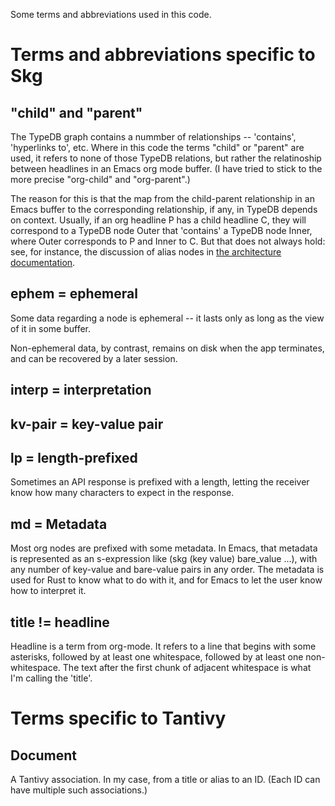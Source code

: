 Some terms and abbreviations used in this code.

# Terms and abbreviations specific to Skg

## "child" and "parent"

The TypeDB graph contains a nummber of relationships -- 'contains', 'hyperlinks to', etc. Where in this code the terms "child" or "parent" are used, it refers to none of those TypeDB relations, but rather the relatinoship between headlines in an Emacs org mode buffer. (I have tried to stick to the more precise "org-child" and "org-parent".)

The reason for this is that the map from the child-parent relationship in an Emacs buffer to the corresponding relationship, if any, in TypeDB depends on context. Usually, if an org headline P has a child headline C, they will correspond to a TypeDB node Outer that 'contains' a TypeDB node Inner, where Outer corresponds to P and Inner to C. But that does not always hold: see, for instance, the discussion of alias nodes in [the architecture documentation](coding-advice/architecture.org).

## ephem = ephemeral

Some data regarding a node is ephemeral --
it lasts only as long as the view of it in some buffer.

Non-ephemeral data, by contrast,
remains on disk when the app terminates,
and can be recovered by a later session.

## interp = interpretation

## kv-pair = key-value pair

## lp = length-prefixed

Sometimes an API response is prefixed with a length, letting the receiver know how many characters to expect in the response.

## md = Metadata

Most org nodes are prefixed with some metadata.
In Emacs, that metadata is represented as an s-expression like
(skg (key value) bare_value ...),
with any number of key-value and bare-value pairs in any order.
The metadata is used for Rust to know what to do with it,
and for Emacs to let the user know how to interpret it.

## title != headline

Headline is a term from org-mode. It refers to a line that begins with some asterisks, followed by at least one whitespace, followed by at least one non-whitespace. The text after the first chunk of adjacent whitespace is what I'm calling the 'title'.

# Terms specific to Tantivy

## Document

A Tantivy association. In my case, from a title or alias to an ID.
(Each ID can have multiple such associations.)
